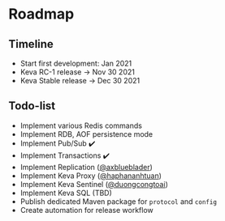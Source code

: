 # Roadmap

## Timeline

- Start first development: Jan 2021
- Keva RC-1 release -> Nov 30 2021
- Keva Stable release -> Dec 30 2021

## Todo-list

- Implement various Redis commands
- Implement RDB, AOF persistence mode
- Implement Pub/Sub :heavy_check_mark:
- Implement Transactions :heavy_check_mark:
- Implement Replication ([@axblueblader](https://github.com/axblueblader))
- Implement Keva Proxy ([@haphananhtuan](https://github.com/haphananhtuan))
- Implement Keva Sentinel ([@duongcongtoai](https://github.com/duongcongtoai))
- Implement Keva SQL (TBD)
- Publish dedicated Maven package for `protocol` and `config`
- Create automation for release workflow
